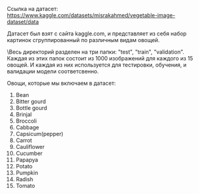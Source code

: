 Cсылка на датасет: https://www.kaggle.com/datasets/misrakahmed/vegetable-image-dataset/data

Датасет был взят с сайта kaggle.com, и представляет из себя набор картинок сгруппированный по различным видам овощей. 


\Весь директорий разделен на три папки: "test", "train", "validation". 
Каждая из этих папок состоит из 1000 изображений для каждого из 15 овощей. И каждая из них используется для тестировки, обучения, и валидации модели соответсвенно. 

Овощи, которые мы включаем в датасет:

1. Bean 
2. Bitter gourd 
3. Bottle gourd 
4. Brinjal 
5. Broccoli
6. Cabbage 
7. Capsicum(pepper)
8. Carrot 
9. Cauliflower 
10. Cucumber 
11. Papapya
12. Potato 
13. Pumpkin 
14. Radish 
15. Tomato 

